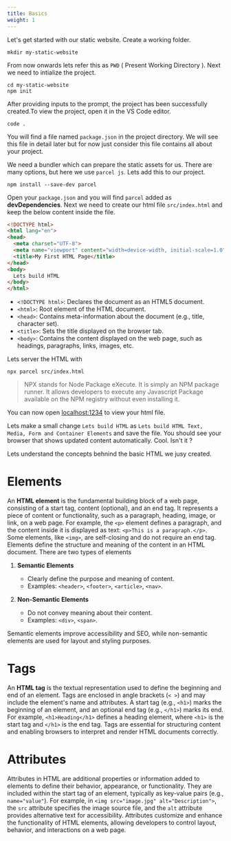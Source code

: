 ```yaml
---
title: Basics
weight: 1
---
```


Let's get started with our static website. Create a working folder.

```shell
mkdir my-static-website
```

From now onwards lets refer this as `PWD` ( Present Working Directory ).
Next we need to intialize the project.

```shell
cd my-static-website
npm init
```

After providing inputs to the prompt, the project has been successfully created.To view the project, open it in the VS Code editor.

```shell
code .
```

You will find a file named `package.json` in the project directory. We will see this file in detail later but for now just consider this file contains all about your project.

We need a bundler which can prepare the static assets for us. There are many options, but here we use `parcel js`.  Lets add this to our project.

```shell
npm install --save-dev parcel
```

Open your `package.json` and you will find `parcel` added as **devDependencies**.
Next we need to create our html file `src/index.html` and keep the below content inside the file.

```html
<!DOCTYPE html>
<html lang="en">
<head>
  <meta charset="UTF-8">
  <meta name="viewport" content="width=device-width, initial-scale=1.0">
  <title>My First HTML Page</title>
</head>
<body>
  Lets build HTML
</body>
</html>
```

- `<!DOCTYPE html>`: Declares the document as an HTML5 document.
- `<html>`: Root element of the HTML document.
- `<head>`: Contains meta-information about the document (e.g., title, character set).
- `<title>`: Sets the title displayed on the browser tab.
- `<body>`: Contains the content displayed on the web page, such as headings, paragraphs, links, images, etc.

Lets server the HTML with

```shell
npx parcel src/index.html
```

> NPX stands for Node Package eXecute. It is simply an NPM package runner. It allows developers to execute any Javascript Package available on the NPM registry without even installing it.


You can now open [localhost:1234](localhost:1234) to view your html file.

Lets make a small change `Lets build HTML` as `Lets build HTML Text, Media, Form and Container Elements` and save the file. You should see your browser that shows updated content automatically. Cool. Isn't it ?

Lets understand the concepts behnind the basic HTML we jusy created.

# Elements
An **HTML element** is the fundamental building block of a web page, consisting of a start tag, content (optional), and an end tag. It represents a piece of content or functionality, such as a paragraph, heading, image, or link, on a web page. For example, the `<p>` element defines a paragraph, and the content inside it is displayed as text: `<p>This is a paragraph.</p>`. Some elements, like `<img>`, are self-closing and do not require an end tag. Elements define the structure and meaning of the content in an HTML document. There are two types of elements

1. **Semantic Elements**  
   - Clearly define the purpose and meaning of content.  
   - Examples: `<header>`, `<footer>`, `<article>`, `<nav>`.  

2. **Non-Semantic Elements**  
   - Do not convey meaning about their content.  
   - Examples: `<div>`, `<span>`.  

Semantic elements improve accessibility and SEO, while non-semantic elements are used for layout and styling purposes.

# Tags  
An **HTML tag** is the textual representation used to define the beginning and end of an element. Tags are enclosed in angle brackets (`< >`) and may include the element's name and attributes. A start tag (e.g., `<h1>`) marks the beginning of an element, and an optional end tag (e.g., `</h1>`) marks its end. For example, `<h1>Heading</h1>` defines a heading element, where `<h1>` is the start tag and `</h1>` is the end tag. Tags are essential for structuring content and enabling browsers to interpret and render HTML documents correctly.

# Attributes  
Attributes in HTML are additional properties or information added to elements to define their behavior, appearance, or functionality. They are included within the start tag of an element, typically as key-value pairs (e.g., `name="value"`). For example, in `<img src="image.jpg" alt="Description">`, the `src` attribute specifies the image source file, and the `alt` attribute provides alternative text for accessibility. Attributes customize and enhance the functionality of HTML elements, allowing developers to control layout, behavior, and interactions on a web page.